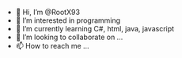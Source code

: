 - 👋 Hi, I’m @RootX93
- 👀 I’m interested in programming
- 🌱 I’m currently learning C#, html, java, javascript
- 💞️ I’m looking to collaborate on ...
- 📫 How to reach me ...

<!---
RootX93/RootX93 is a ✨ special ✨ repository because its `README.md` (this file) appears on your GitHub profile.
You can click the Preview link to take a look at your changes.
--->
